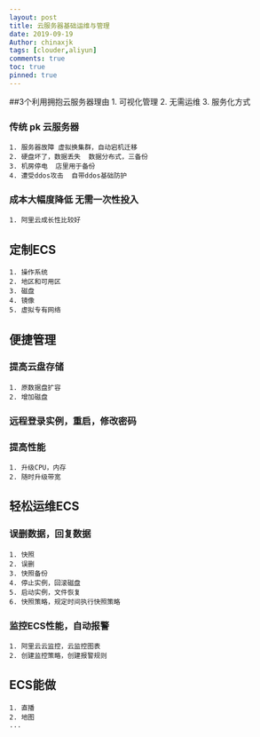 ```yaml
---
layout: post
title: 云服务器基础运维与管理
date: 2019-09-19
Author: chinaxjk
tags: [clouder,aliyun]
comments: true
toc: true
pinned: true
---
```


##3个利用拥抱云服务器理由
	1. 可视化管理
	2. 无需运维
	3. 服务化方式 
### 传统 pk 云服务器
	1. 服务器故障 虚拟换集群，自动宕机迁移
	2. 硬盘坏了，数据丢失  数据分布式，三备份
	3. 机房停电  店里用于备份
	4. 遭受ddos攻击  自带ddos基础防护
### 成本大幅度降低 无需一次性投入
	1. 阿里云成长性比较好
## 定制ECS   
	1. 操作系统   
	2. 地区和可用区   
	3. 磁盘   
	4. 镜像   
	5. 虚拟专有网络  
## 便捷管理

### 提高云盘存储   
	1. 原数据盘扩容   
	2. 增加磁盘   
### 远程登录实例，重启，修改密码    
### 提高性能    
	1. 升级CPU，内存
	2. 随时升级带宽
## 轻松运维ECS
### 误删数据，回复数据
	1. 快照
	2. 误删
	3. 快照备份
	4. 停止实例，回滚磁盘
	5. 启动实例，文件恢复
	6. 快照策略，规定时间执行快照策略
### 监控ECS性能，自动报警
	1. 阿里云云监控，云监控图表
	2. 创建监控策略，创建报警规则
## ECS能做
	1. 直播
	2. 地图
	...

